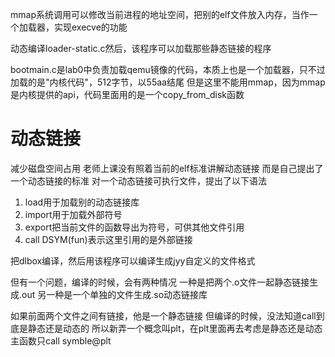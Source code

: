 mmap系统调用可以修改当前进程的地址空间，把别的elf文件放入内存，当作一个加载器，实现execve的功能

动态编译loader-static.c然后，该程序可以加载那些静态链接的程序

bootmain.c是lab0中负责加载qemu镜像的代码，本质上也是一个加载器，只不过加载的是"内核代码"，512字节，以55aa结尾
但是这里不能用mmap，因为mmap是内核提供的api，代码里面用的是一个copy_from_disk函数

# 动态链接
减少磁盘空间占用
老师上课没有照着当前的elf标准讲解动态链接
而是自己提出了一个动态链接的标准
对一个动态链接可执行文件，提出了以下语法
1. load用于加载别的动态链接库
2. import用于加载外部符号
3. export把当前文件的函数导出为符号，可供其他文件引用
4. call DSYM(fun)表示这里引用的是外部链接

把dlbox编译，然后用该程序可以编译生成jyy自定义的文件格式

但有一个问题，编译的时候，会有两种情况
一种是把两个.o文件一起静态链接生成.out
另一种是一个单独的文件生成.so动态链接库

如果前面两个文件之间有链接，他是一个静态链接
但编译的时候，没法知道call到底是静态还是动态的
所以新弄一个概念叫plt，在plt里面再去考虑是静态还是动态
主函数只call symble@plt